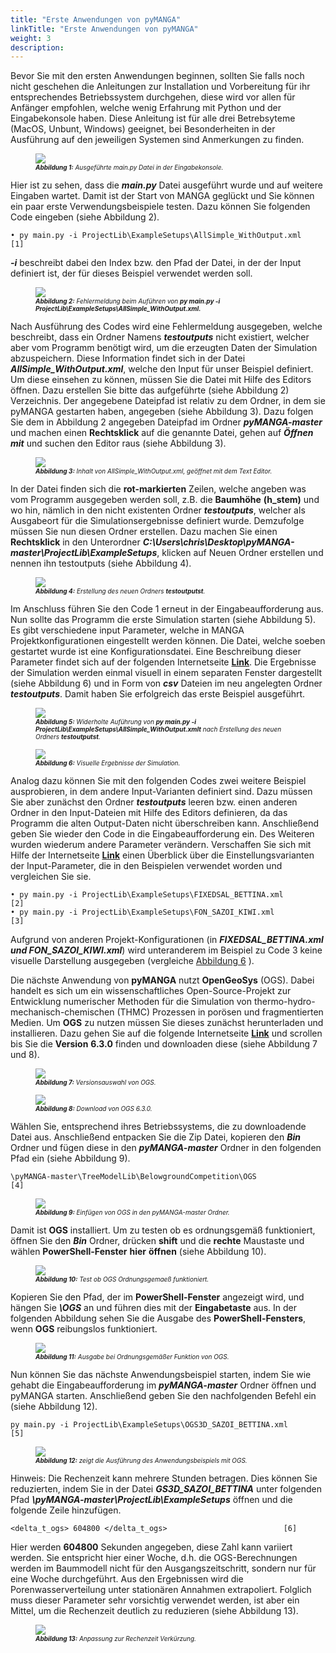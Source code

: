 ```yaml
---
title: "Erste Anwendungen von pyMANGA"
linkTitle: "Erste Anwendungen von pyMANGA"
weight: 3
description:
---
```

Bevor Sie mit den ersten Anwendungen beginnen, sollten Sie falls noch nicht geschehen die Anleitungen zur Installation und Vorbereitung für ihr entsprechendes Betriebssystem durchgehen, diese wird vor allen für Anfänger empfohlen, welche wenig Erfahrung mit Python und der Eingabekonsole haben. Diese Anleitung ist für alle drei Betrebsyteme (MacOS, Unbunt, Windows) geeignet, bei Besonderheiten in der Ausführung auf den jeweiligen Systemen sind Anmerkungen zu finden.   

<figure>
<img src="/pictures/ausgefuehrte_main_py_Datei_in_der_Eingabekonsole.jpg">
<figcaption><font size = "1"><i><b>Abbildung 1:</b> Ausgeführte main.py Datei in der Eingabekonsole.</i></font></figcaption>
</figure><p>

Hier ist zu sehen, dass die ***main.py*** Datei ausgeführt wurde und auf weitere Eingaben wartet. Damit ist der Start von MANGA geglückt und Sie können ein paar erste Verwendungsbeispiele testen. Dazu können Sie folgenden Code eingeben (siehe Abbildung 2).

	• py main.py -i ProjectLib\ExampleSetups\AllSimple_WithOutput.xml			  [1]

***-i*** beschreibt dabei den Index bzw. den Pfad der Datei, in der der Input definiert ist, der für dieses Beispiel verwendet werden soll.   

<figure>
<img src="/pictures/Fehlermeldung_beim_Aufuehren_von_py-main.py.jpg">
<figcaption><font size = "1"><i><b>Abbildung 2:</b> Fehlermeldung beim Auführen von <b>py main.py -i ProjectLib\ExampleSetups\AllSimple_WithOutput.xml.</b></i></font></figcaption>
</figure><p>

Nach Ausführung des Codes wird eine Fehlermeldung ausgegeben, welche beschreibt, dass ein Ordner Namens ***testoutputs*** nicht existiert, welcher aber vom Programm benötigt wird, um die erzeugten Daten der Simulation abzuspeichern. Diese Information findet sich in der Datei ***AllSimple_WithOutput.xml***, welche den Input für unser Beispiel definiert. Um diese einsehen zu können, müssen Sie die Datei mit Hilfe des Editors öffnen. Dazu erstellen Sie bitte das aufgeführte (siehe Abbildung 2) Verzeichnis. Der angegebene Dateipfad ist relativ zu dem Ordner, in dem sie pyMANGA gestarten haben, angegeben (siehe Abbildung 3). Dazu folgen Sie dem in Abbildung 2 angegeben Dateipfad im Ordner ***pyMANGA-master*** und machen einen **Rechtsklick** auf die genannte Datei, gehen auf ***Öffnen mit*** und suchen den Editor raus (siehe Abbildung 3).

<figure>
<img src="/pictures/Inhalt_von_AllSimple_WithOutput.xml,_geoeffnet_mit_dem_Text_Editor.jpg">
<figcaption><font size = "1"><i><b>Abbildung 3:</b> Inhalt von </b>AllSimple_WithOutput.xml</b>, geöffnet mit dem Text Editor.</i></font></figcaption>
</figure><p>

In der Datei finden sich die **rot-markierten** Zeilen, welche angeben was vom Programm ausgegeben werden soll, z.B. die **Baumhöhe** **(h_stem)** und wo hin, nämlich in den nicht existenten Ordner ***testoutputs***, welcher als Ausgabeort für die Simulationsergebnisse definiert wurde. Demzufolge müssen Sie nun diesen Ordner erstellen. Dazu machen Sie einen **Rechtsklick** in den Unterordner ***C:\Users\chris\Desktop\pyMANGA-master\ProjectLib\ExampleSetups***, klicken auf Neuen Ordner erstellen und nennen ihn testoutputs (siehe Abbildung 4).

<figure>
<img src="/pictures/Erstellung_des_neuen_Ordners_testoutputs.jpg">
<figcaption><font size = "1"><i><b>Abbildung 4:</b> Erstellung des neuen Ordners <b>testoutputst</b>.</i></font></figcaption>
</figure><p>

Im Anschluss führen Sie den Code 1 erneut in der Eingabeaufforderung aus. Nun sollte das Programm die erste Simulation starten (siehe Abbildung 5). Es gibt verschiedene input Parameter, welche in MANGA Projektkonfigurationen eingestellt werden können. Die Datei, welche soeben gestartet wurde ist eine Konfigurationsdatei. Eine Beschreibung dieser Parameter findet sich auf der folgenden Internetseite [**Link**](https://jbathmann.github.io/pyMANGA/project_dox__MangaProject__MangaProject.html "https://jbathmann.github.io/pyMANGA/project_dox__MangaProject__MangaProject.html"). Die Ergebnisse der Simulation werden einmal visuell in einem separaten Fenster dargestellt (siehe Abbildung 6) und in Form von ***csv*** Dateien im neu angelegten Ordner ***testoutputs***. Damit haben Sie erfolgreich das erste Beispiel ausgeführt.

<figure>
<img src="/pictures/Widerholte_Ausfuehrung_von_py_main.py_-i_ProjectLibExampleSetupsAllSimple_WithOutput.xml_nach_erstellung_den_neuen_Ordner_testoutputs.jpg">
<figcaption><font size = "1"><i><b>Abbildung 5:</b> Widerholte Auführung von  <b>py main.py -i ProjectLib\ExampleSetups\AllSimple_WithOutput.xmlt</b> nach Erstellung des neuen Ordners  <b>testoutputst</b>.</i></font></figcaption>
</figure><p>

<figure>
<a name="Abbildung_6"></a>
<img src="/pictures/Visuelle_Ergebnisse_der_Simulation.jpg">
<figcaption><font size = "1"><i><b>Abbildung 6:</b> Visuelle Ergebnisse der Simulation.</i></font></figcaption>
</figure><p>

Analog dazu können Sie mit den folgenden Codes zwei weitere Beispiel ausprobieren, in dem andere Input-Varianten definiert sind. Dazu müssen Sie aber zunächst den Ordner ***testoutputs*** leeren bzw. einen anderen Ordner in den Input-Dateien mit Hilfe des Editors definieren, da das Programm die alten Output-Daten nicht überschreiben kann. Anschließend geben Sie wieder den Code in die Eingabeaufforderung ein. Des Weiteren wurden wiederum andere Parameter verändern. Verschaffen Sie sich mit Hilfe der Internetseite [**Link**](https://jbathmann.github.io/pyMANGA/project_dox__MangaProject__MangaProject.html "https://jbathmann.github.io/pyMANGA/project_dox__MangaProject__MangaProject.html") einen Überblick über die Einstellungsvarianten der Input-Parameter, die in den Beispielen verwendet worden und vergleichen Sie sie.       

	• py main.py -i ProjectLib\ExampleSetups\FIXEDSAL_BETTINA.xml 			         [2] 
	• py main.py -i ProjectLib\ExampleSetups\FON_SAZOI_KIWI.xml			         [3]

Aufgrund von anderen Projekt-Konfigurationen (in ***FIXEDSAL_BETTINA.xml und FON_SAZOI_KIWI.xml***) wird unteranderem im Beispiel zu Code 3 keine visuelle Darstellung ausgegeben (vergleiche <a href="/de/docs/erste_schritte/erste_anwendungen/erste_anwendungen_von_pymanga/#Abbildung_6">Abbildung 6</a> ).    

Die nächste Anwendung von **pyMANGA** nutzt **OpenGeoSys** (OGS). Dabei handelt es sich um ein wissenschaftliches Open-Source-Projekt zur Entwicklung numerischer Methoden für die Simulation von thermo-hydro-mechanisch-chemischen (THMC) Prozessen in porösen und fragmentierten Medien. Um **OGS** zu nutzen müssen Sie dieses zunächst herunterladen und installieren. Dazu gehen Sie auf die folgende Internetseite [**Link**](https://www.opengeosys.org/releases/ "https://www.opengeosys.org/releases/")  und scrollen bis Sie die **Version** **6.3.0** finden und downloaden diese (siehe Abbildung 7 und 8).

<figure>
<a name="Abbildung_7"></a>
<img src="/pictures/Versionsauswahl_von_OGS.jpg">
<figcaption><font size = "1"><i><b>Abbildung 7:</b> Versionsauswahl von OGS.</i></font></figcaption>
</figure><p>

<figure>
<a name="Abbildung_8"></a>
<img src="/pictures/Download_von_OGS 6.3.0.jpg">
<figcaption><font size = "1"><i><b>Abbildung 8:</b> Download von OGS 6.3.0.</i></font></figcaption>
</figure><p>

Wählen Sie, entsprechend ihres Betriebssystems, die zu downloadende Datei aus.  Anschließend entpacken Sie die Zip Datei, kopieren den ***Bin*** Ordner und fügen diese in den ***pyMANGA-master*** Ordner in den folgenden Pfad ein (siehe Abbildung 9).

	\pyMANGA-master\TreeModelLib\BelowgroundCompetition\OGS					 [4]

<figure>
<a name="Abbildung_9"></a>
<img src="/pictures/Einfuegen_von_OGS_in_den_pyMANGA-master_Ordner.jpg">
<figcaption><font size = "1"><i><b>Abbildung 9:</b> Einfügen von OGS in den pyMANGA-master Ordner.</i></font></figcaption>
</figure><p>

Damit ist **OGS** installiert. Um zu testen ob es ordnungsgemäß funktioniert, öffnen Sie den ***Bin*** Ordner, drücken **shift** und die **rechte** Maustaste und wählen **PowerShell-Fenster** **hier** **öffnen** (siehe Abbildung 10).

<figure>
<a name="Abbildung_10"></a>
<img src="/pictures/Test_ob_OGS_Ordnungsgemaeß_funktioniert.jpg">
<figcaption><font size = "1"><i><b>Abbildung 10:</b> Test ob OGS Ordnungsgemaeß funktioniert.</i></font></figcaption>
</figure><p>

Kopieren Sie den Pfad, der im **PowerShell-Fenster** angezeigt wird, und hängen Sie ***\OGS*** an und führen dies mit der **Eingabetaste** aus. In der folgenden Abbildung sehen Sie die Ausgabe des **PowerShell-Fensters**, wenn **OGS** reibungslos funktioniert. 

<figure>
<a name="Abbildung_11"></a>
<img src="/pictures/Ausgabe_bei_Ordnungsgemaeßer_Funktion_von_OGS.jpg">
<figcaption><font size = "1"><i><b> Abbildung 11:</b> Ausgabe bei Ordnungsgemäßer Funktion von OGS.</i></font></figcaption>
</figure><p>

Nun können Sie das nächste Anwendungsbeispiel starten, indem Sie wie gehabt die Eingabeaufforderung im ***pyMANGA-master*** Ordner öffnen und pyMANGA starten. Anschließend geben Sie den nachfolgenden Befehl ein (siehe Abbildung 12).

	py main.py -i ProjectLib\ExampleSetups\OGS3D_SAZOI_BETTINA.xml 				 [5]

<figure>
<a name="Abbildung_12"></a>
<img src="/pictures/zeigt_die_Ausfuehrung_des_Anwendungsbeispiels_mit_OGS.jpg">
<figcaption><font size = "1"><i><b>Abbildung 12:</b> zeigt die Ausführung des Anwendungsbeispiels mit OGS.</i></font></figcaption>
</figure><p>

Hinweis: Die Rechenzeit kann mehrere Stunden betragen. Dies können Sie reduzierten, indem Sie in der Datei ***GS3D_SAZOI_BETTINA*** unter folgenden Pfad ***\pyMANGA-master\ProjectLib\ExampleSetups*** öffnen und die folgende Zeile hinzufügen.

	<delta_t_ogs> 604800 </delta_t_ogs>							 [6]

Hier werden **604800** Sekunden angegeben, diese Zahl kann variiert werden. Sie entspricht hier einer Woche, d.h. die OGS-Berechnungen werden im Baummodell nicht für den Ausgangszeitschritt, sondern nur für eine Woche durchgeführt. Aus den Ergebnissen wird die Porenwasserverteilung unter stationären Annahmen extrapoliert. Folglich muss dieser Parameter sehr vorsichtig verwendet werden, ist aber ein Mittel, um die Rechenzeit deutlich zu reduzieren (siehe Abbildung 13).

<figure>
<a name="Abbildung_13"></a>
<img src="/pictures/Anpassung_zur_Rechenzeit_Verkuerzung.jpg">
<figcaption><font size = "1"><i><b>Abbildung 13:</b> Anpassung zur Rechenzeit Verkürzung.</i></font></figcaption>
</figure><p>
